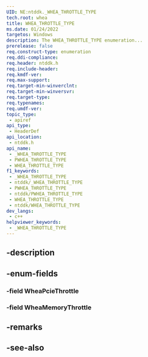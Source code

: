 ```yaml
---
UID: NE:ntddk._WHEA_THROTTLE_TYPE
tech.root: whea
title: WHEA_THROTTLE_TYPE
ms.date: 01/24/2022
targetos: Windows
description: The WHEA_THROTTLE_TYPE enumeration...
prerelease: false
req.construct-type: enumeration
req.ddi-compliance: 
req.header: ntddk.h
req.include-header: 
req.kmdf-ver: 
req.max-support: 
req.target-min-winverclnt: 
req.target-min-winversvr: 
req.target-type: 
req.typenames: 
req.umdf-ver: 
topic_type:
 - apiref
api_type:
 - HeaderDef
api_location:
 - ntddk.h
api_name:
 - _WHEA_THROTTLE_TYPE
 - PWHEA_THROTTLE_TYPE
 - WHEA_THROTTLE_TYPE
f1_keywords:
 - _WHEA_THROTTLE_TYPE
 - ntddk/_WHEA_THROTTLE_TYPE
 - PWHEA_THROTTLE_TYPE
 - ntddk/PWHEA_THROTTLE_TYPE
 - WHEA_THROTTLE_TYPE
 - ntddk/WHEA_THROTTLE_TYPE
dev_langs:
 - c++
helpviewer_keywords:
 - _WHEA_THROTTLE_TYPE
---
```


## -description

## -enum-fields

### -field WheaPcieThrottle

### -field WheaMemoryThrottle

## -remarks

## -see-also

